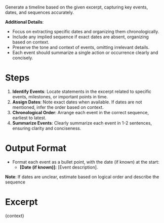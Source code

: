 Generate a timeline based on the given excerpt, capturing key events, dates, and sequences accurately.

**Additional Details**:  
- Focus on extracting specific dates and organizing them chronologically.
- Include any implied sequence if exact dates are absent, organizing based on context.
- Preserve the tone and context of events, omitting irrelevant details.  
- Each event should summarize a single action or occurrence clearly and concisely.  

# Steps

1. **Identify Events**: Locate statements in the excerpt related to specific events, milestones, or important points in time.
2. **Assign Dates**: Note exact dates when available. If dates are not mentioned, infer the order based on context.
3. **Chronological Order**: Arrange each event in the correct sequence, earliest to latest.
4. **Summarize Events**: Clearly summarize each event in 1-2 sentences, ensuring clarity and conciseness.

# Output Format

- Format each event as a bullet point, with the date (if known) at the start:
  - **[Date (if known)]:** [Event description].

**Note**: If dates are unclear, estimate based on logical order and describe the sequence

# Excerpt
{context}
